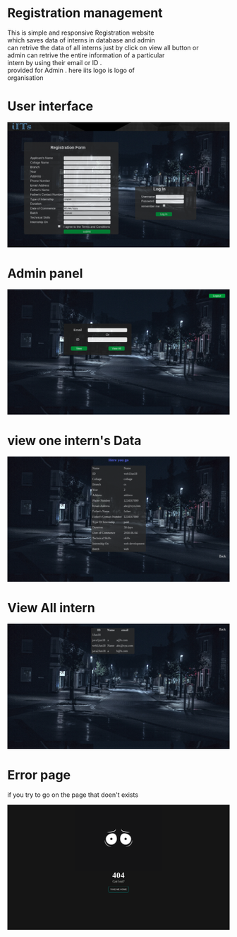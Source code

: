 # Registration management
 This is simple and responsive Registration website   <br />
 which saves data of interns in database and admin <br />
 can retrive the data of all interns just by click on view all button or  <br />
admin can retrive the entire information of a particular  <br />
intern by using their email or ID . <br />
provided for Admin . here iits logo  is logo of  <br/>
organisation 

# User interface

![Alt text](log.png?raw=true "UI")

# Admin panel

![Alt text](dash.png?raw=true "Admin")

# view one intern's Data

![Alt text](view.png?raw=true "UI")

# View All intern

![Alt text](all.png?raw=true "UI")

# Error page

if you try to go on the page that doen't exists

![Alt text](error.png?raw=true "UI")
